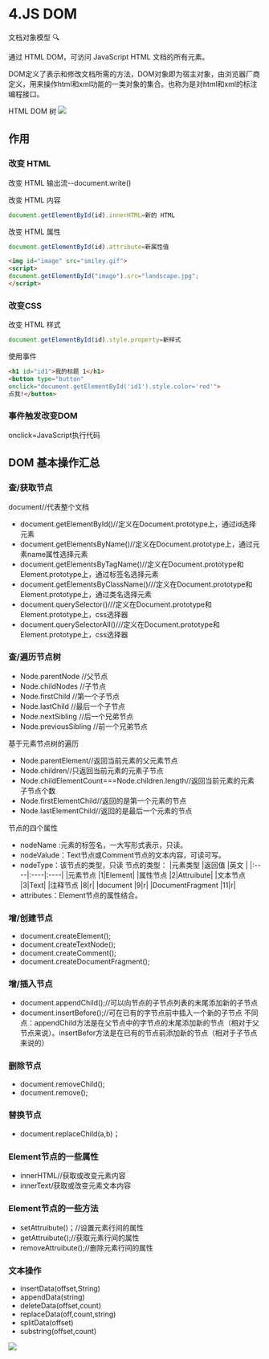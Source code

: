 # 4.JS DOM

文档对象模型 🔍

通过 HTML DOM，可访问 JavaScript HTML 文档的所有元素。

DOM定义了表示和修改文档所需的方法，DOM对象即为宿主对象，由浏览器厂商定义，用来操作html和xml功能的一类对象的集合。也称为是对html和xml的标注编程接口。

HTML DOM 树
![](https://gitee.com/hello_hww/img/raw/master/img1/20200802131149.png)

## 作用
### 改变 HTML

改变 HTML 输出流--document.write()

改变 HTML 内容
```js
document.getElementById(id).innerHTML=新的 HTML
```

改变 HTML 属性
```js
document.getElementById(id).attribute=新属性值
```

```html
<img id="image" src="smiley.gif">
<script>
document.getElementById("image").src="landscape.jpg";
</script>
```

### 改变CSS
改变 HTML 样式
```js
document.getElementById(id).style.property=新样式
```

使用事件
```html
<h1 id="id1">我的标题 1</h1>
<button type="button"
onclick="document.getElementById('id1').style.color='red'">
点我!</button>
```

### 事件触发改变DOM

onclick=JavaScript执行代码


## DOM 基本操作汇总

### 查/获取节点
document//代表整个文档

- document.getElementById()//定义在Document.prototype上，通过id选择元素
- document.getElementsByName()//定义在Document.prototype上，通过元素name属性选择元素
- document.getElementsByTagName()//定义在Document.prototype和Element.prototype上，通过标签名选择元素
- document.getElementsByClassName()///定义在Document.prototype和Element.prototype上，通过类名选择元素
- document.querySelector()///定义在Document.prototype和Element.prototype上，css选择器
- document.querySelectorAll()///定义在Document.prototype和Element.prototype上，css选择器

### 查/遍历节点树

- Node.parentNode //父节点
- Node.childNodes //子节点
- Node.firstChild //第一个子节点
- Node.lastChild //最后一个子节点
- Node.nextSibling //后一个兄弟节点
- Node.previousSibling //前一个兄弟节点

基于元素节点树的遍历
- Node.parentElement//返回当前元素的父元素节点
- Node.children//只返回当前元素的元素子节点
- Node.childElementCount===Node.children.length//返回当前元素的元素子节点个数
- Node.firstElementChild//返回的是第一个元素的节点
- Node.lastElementChild//返回的是最后一个元素的节点

节点的四个属性
- nodeName :元素的标签名，一大写形式表示，只读。
- nodeValude：Text节点或Comment节点的文本内容，可读可写。
- nodeType：该节点的类型，只读
节点的类型：
|元素类型	|返回值 |英文 |
|:----|:----|:----|
|元素节点	|1|Element|
|属性节点	|2|Attruibute|
|文本节点	|3|Text|
|注释节点	|8|r|
|document	|9|r|
|DocumentFragment	|11|r|
- attributes：Element节点的属性结合。

### 增/创建节点
- document.createElement();
- document.createTextNode();
- document.createComment();
- document.createDocumentFragment();

### 增/插入节点
- document.appendChild();//可以向节点的子节点列表的末尾添加新的子节点
- document.insertBefore();//可在已有的字节点前中插入一个新的子节点
不同点：appendChild方法是在父节点中的字节点的末尾添加新的节点（相对于父节点来说）。insertBefor方法是在已有的节点前添加新的节点（相对于子节点来说的）

### 删除节点
- document.removeChild();
- document.remove();

### 替换节点
- document.replaceChild(a,b)；

### Element节点的一些属性
- innerHTML//获取或改变元素内容
- innerText/获取或改变元素文本内容

### Element节点的一些方法
- setAttruibute()；//设置元素行间的属性
- getAttruibute();//获取元素行间的属性
- removeAttruibute();//删除元素行间的属性

### 文本操作

- insertData(offset,String)
- appendData(string)
- deleteData(offset,count)
- replaceData(off,count,string)
- splitData(offset)
- substring(offset,count)


![](https://upload-images.jianshu.io/upload_images/16910815-d5b512913261e749.png)